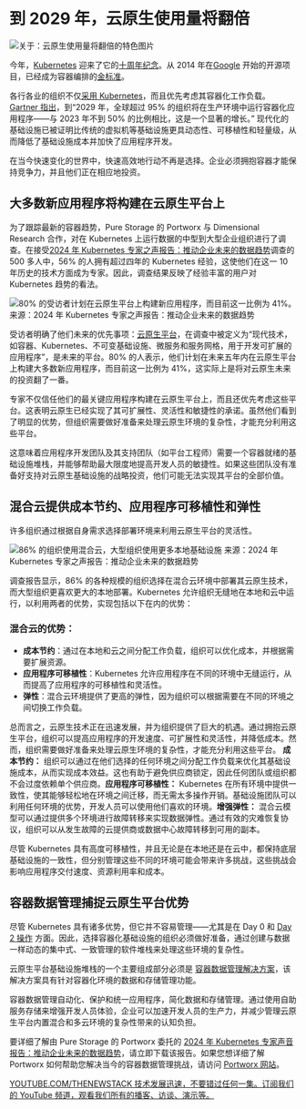 # 到 2029 年，云原生使用量将翻倍

![关于：云原生使用量将翻倍的特色图片](https://cdn.thenewstack.io/media/2024/07/a458db34-cloud-native-double-2029-1024x576.jpg)

今年，[Kubernetes](https://thenewstack.io/kubernetes/) 迎来了它的[十周年纪念](https://thenewstack.io/10-years-of-kubernetes-past-present-and-future/)。从 2014 年在[Google](https://cloud.google.com/?utm_content=inline+mention) 开始的开源项目，已经成为容器编排的[金标准](https://www.cncf.io/reports/cncf-annual-survey-2023/)。

各行各业的组织不仅[采用 Kubernetes](https://roadmap.sh/kubernetes)，而且优先考虑其容器化工作负载。[Gartner 指出](https://www.gartner.com/en/documents/5361263)，到“2029 年，全球超过 95% 的组织将在生产环境中运行容器化应用程序——与 2023 年不到 50% 的比例相比，这是一个显著的增长。” 现代化的基础设施已被证明比传统的虚拟机等基础设施更具动态性、可移植性和轻量级，从而降低了基础设施成本并加快了应用程序开发。

在当今快速变化的世界中，快速高效地行动不再是选择。企业必须拥抱容器才能保持竞争力，并且他们正在相应地投资。

## 大多数新应用程序将构建在云原生平台上

为了跟踪最新的容器趋势，Pure Storage 的 Portworx 与 Dimensional Research 合作，对在 Kubernetes 上运行数据的中型到大型企业组织进行了调查。在接受[2024 年 Kubernetes 专家之声报告：推动企业未来的数据趋势](https://portworx.com/resources/voice-of-kubernetes-expert-report/?utm_medium=3P&utm_source=newstack&utm_campaign=pwx-brand&utm_region=ams&utm_content=blog&utm_creative=default&utm_term=default&utm_keyword=K8s-report)调查的 500 多人中，56% 的人拥有超过四年的 Kubernetes 经验，这使他们在这一 10 年历史的技术方面成为专家。因此，调查结果反映了经验丰富的用户对 Kubernetes 趋势的看法。

![80% 的受访者计划在云原生平台上构建新应用程序，而目前这一比例为 41%。](https://cdn.thenewstack.io/media/2024/07/4f0d4abd-voice-of-kubernetes-experts_cloud-future-1024x366.png)
来源：2024 年 Kubernetes 专家之声报告：推动企业未来的数据趋势

受访者明确了他们未来的优先事项：[云原生平台](https://thenewstack.io/cloud-native/)，在调查中被定义为“现代技术，如容器、Kubernetes、不可变基础设施、微服务和服务网格，用于开发可扩展的应用程序”，是未来的平台。80% 的人表示，他们计划在未来五年内在云原生平台上构建大多数新应用程序，而目前这一比例为 41%，这实际上是将对云原生未来的投资翻了一番。

专家不仅信任他们的最关键应用程序构建在云原生平台上，而且还优先考虑这些平台。这表明云原生已经实现了其可扩展性、灵活性和敏捷性的承诺。虽然他们看到了明显的优势，但组织需要做好准备来处理云原生环境的复杂性，才能充分利用这些平台。

这意味着应用程序开发团队及其支持团队（如平台工程师）需要一个容器就绪的基础设施堆栈，并能够帮助最大限度地提高开发人员的敏捷性。如果这些团队没有准备好支持对云原生基础设施的战略投资，他们可能无法实现其平台的全部价值。

## 混合云提供成本节约、应用程序可移植性和弹性

许多组织通过根据自身需求选择部署环境来利用云原生平台的灵活性。

![86% 的组织使用混合云，大型组织使用更多本地基础设施](https://cdn.thenewstack.io/media/2024/07/79cf39f9-voice-of-kubernetes-experts_cloud-vs-onprem-1024x359.png)
来源：2024 年 Kubernetes 专家之声报告：推动企业未来的数据趋势

调查报告显示，86% 的各种规模的组织选择在混合云环境中部署其云原生技术，而大型组织更喜欢更大的本地部署。Kubernetes 允许组织无缝地在本地和云中运行，以利用两者的优势，实现包括以下在内的优势：

### 混合云的优势：
* **成本节约**：通过在本地和云之间分配工作负载，组织可以优化成本，并根据需要扩展资源。
* **应用程序可移植性**：Kubernetes 允许应用程序在不同的环境中无缝运行，从而提高了应用程序的可移植性和灵活性。
* **弹性**：混合云环境提供了更高的弹性，因为组织可以根据需要在不同的环境之间切换工作负载。

总而言之，云原生技术正在迅速发展，并为组织提供了巨大的机遇。通过拥抱云原生平台，组织可以提高应用程序的开发速度、可扩展性和灵活性，并降低成本。然而，组织需要做好准备来处理云原生环境的复杂性，才能充分利用这些平台。
**成本节约：** 组织可以通过在他们选择的任何环境之间分配工作负载来优化其基础设施成本，从而实现成本效益。这也有助于避免供应商锁定，因此任何团队或组织都不会过度依赖单个供应商。**应用程序可移植性：** Kubernetes 在所有环境中提供一致性，使其能够轻松地在环境之间迁移，而无需太多操作开销。基础设施团队可以利用任何环境的优势，开发人员可以使用他们喜欢的环境。**增强弹性：** 混合云模型可以通过提供多个环境进行故障转移来实现数据弹性。通过有效的灾难恢复协议，组织可以从发生故障的云提供商或数据中心故障转移到可用的副本。

尽管 Kubernetes 具有高度可移植性，并且无论是在本地还是在云中，都保持底层基础设施的一致性，但分别管理这些不同的环境可能会带来许多挑战，这些挑战会影响应用程序交付速度、资源利用率和成本。

## 容器数据管理捕捉云原生平台优势
尽管 Kubernetes 具有诸多优势，但它并不容易管理——尤其是在 Day 0 和 [Day 2 操作](https://thenewstack.io/why-is-everyone-ignoring-the-day-2-kubernetes-problem/) 方面。因此，选择容器化基础设施的组织必须做好准备，通过创建与数据一样动态的集中式、一致管理的软件堆栈来处理这些环境的复杂性。

云原生平台基础设施堆栈的一个主要组成部分必须是 [容器数据管理解决方案](https://portworx.com/resources/idc-report-names-portworx-a-market-leader-in-container-data-management/)，该解决方案具有针对容器化环境的数据和存储管理功能。

容器数据管理自动化、保护和统一应用程序，简化数据和存储管理。通过使用自助服务存储来增强开发人员体验，企业可以加速开发人员的生产力，并减少管理云原生平台内置混合和多云环境的复杂性带来的认知负担。

要详细了解由 Pure Storage 的 Portworx 委托的 [2024 年 Kubernetes 专家声音报告：推动企业未来的数据趋势](https://portworx.com/resources/voice-of-kubernetes-expert-report/?utm_medium=3P&utm_source=newstack&utm_campaign=pwx-brand&utm_region=ams&utm_content=blog&utm_creative=default&utm_term=default&utm_keyword=K8s-report)，请立即下载该报告。如果您想详细了解 Portworx 如何帮助您解决当今的容器数据管理挑战，请访问 [Portworx 网站](https://portworx.com/)。

[
YOUTUBE.COM/THENEWSTACK
技术发展迅速，不要错过任何一集。订阅我们的 YouTube
频道，观看我们所有的播客、访谈、演示等。
](https://youtube.com/thenewstack?sub_confirmation=1)